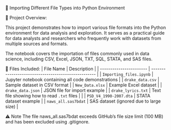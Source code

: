 🐍 Importing Different File Types into Python Environment

📘 Project Overview:

This project demonstrates how to import various file formats into the Python environment for data analysis and exploration.
It serves as a practical guide for data analysts and researchers who frequently work with datasets from multiple sources and formats.

The notebook covers the importation of files commonly used in data science, including CSV, Excel, JSON, TXT, SQL, STATA, and SAS files.

📂 Files Included:
| File Name               | Description                                         |
| ----------------------- | --------------------------------------------------- |
| `Importing_files.ipynb` | Jupyter notebook containing all code demonstrations |
| `drake_data.csv`        | Sample dataset in CSV format                        |
| `New_Data.xlsx`         | Example Excel dataset                               |
| `drake_data.json`       | JSON file for import example                        |
| `drake_lyrics.txt`      | Text file showing how to read `.txt` files          |                        |
| `PSD_V4_1990-2007.dta`  | STATA dataset example                               |
| `naws_all.sas7bdat`     | SAS dataset (ignored due to large size)             |

⚠️ Note
The file naws_all.sas7bdat exceeds GitHub’s file size limit (100 MB) and has been excluded using .gitignore.
